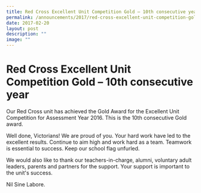 ```yaml
---
title: Red Cross Excellent Unit Competition Gold – 10th consecutive year
permalink: /announcements/2017/red-cross-excellent-unit-competition-gold-10th-consecutive-year/
date: 2017-02-20
layout: post
description: ""
image: ""
---
```

# **Red Cross Excellent Unit Competition Gold – 10th consecutive year**

Our Red Cross unit has achieved the Gold Award for the Excellent Unit Competition for Assessment Year 2016. This is the 10th consecutive Gold award.

Well done, Victorians! We are proud of you. Your hard work have led to the excellent results. Continue to aim high and work hard as a team. Teamwork is essential to success. Keep our school flag unfurled.

We would also like to thank our teachers-in-charge, alumni, voluntary adult leaders, parents and partners for the support. Your support is important to the unit's success.

Nil Sine Labore.